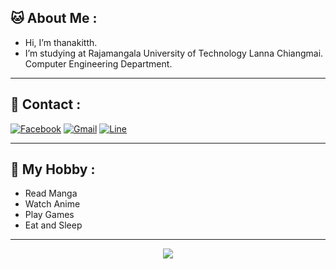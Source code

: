 ## 🐱 About Me :

- Hi, I’m thanakitth.
- I’m studying at Rajamangala University of Technology Lanna Chiangmai. <br/>
  Computer Engineering Department.
  
<hr>

## 🐼 Contact :

[![Facebook](https://img.shields.io/badge/Facebook-1877F2?style=for-the-badge&logo=facebook&logoColor=white)](https://www.facebook.com/uyumapyon0112/)
[![Gmail](https://img.shields.io/badge/Gmail-D14836?style=for-the-badge&logo=gmail&logoColor=white)](mailto:bearychiki0112@gmail.com)
[![Line](https://img.shields.io/badge/Line-00C300?style=for-the-badge&logo=line&logoColor=white)](https://line.me/ti/p/8dTrhzty3D)
<hr>

## 🐴 My Hobby : 

- Read Manga
- Watch Anime
- Play Games
- Eat and Sleep






<hr>



<center>
    <img src='https://media.tenor.com/kaRCm9ELxKgAAAAC/menhera-chan-chibi.gif'>
</center>
